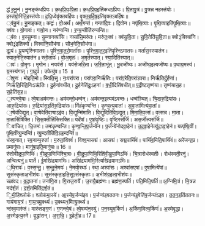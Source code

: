 

  
द्ध॑ ह॒नू॒नं। नू॒नङ्क॑धप्रियः। क॒ध॒प्रि॒यः॒पि॒ता। क॒ध॒प्रि॒य॒इति॑कधऽप्रियः। पि॒तापु॒त्रं। पु॒त्रन्न नहस्त॑योः। हस्त॑यो॒रिति॒हस्त॑योः॥ द॒धि॒ध्वेवृ॑क्तबर्हिषः। वृ॒क्त॒ब॒र्हि॒ष॒इति॑वृक्तऽबर्हिषः॥  
्व॑नू॒नं। नू॒नङ्कत्। कद्वः॑। वो॒अर्थं॑। अर्थं॒गन्त॑। गन्ता॑दि॒वः। दि॒वोन। नपृ॑थि॒व्याः। पृ॒थि॒व्याइति॑पृ॒थि॒व्याः॥ क्व॑वः। वो॒गावः॑। गावो॒न। नर॑ण्यन्ति। र॒ण्य॒न्तीति॑रण्यन्ति॥  
्व॑वः। व॒स्सु॒म्ना। सु॒म्नानव्यां॑सि। नव्यां॑सि॒मरु॑तः। मरु॑तः॒क्व॑। क्व॑सु॒वि॒ता। सु॒वि॒तेति॑सु॒वि॒ता॥ क्वो३॒॑विश्वा॑नि। क्वो३॒॑इतिक्वो॑। विश्वा॑नि॒सौभ॑गा। सौभ॒गेति॒सौभ॑गा॥  
द्यू॒यं। यू॒यम्पृ॑श्निमातरः। पृ॒श्नि॒मा॒त॒रो॒मर्ता॑सः। पृ॒श्नि॒मा॒त॒र॒इति॑पृश्निऽमातरः। मर्ता॑स॒स्स्यात॑न। स्यात॒नेति॒स्यात॑न॥ स्तो॒तावः॑। वो॒अ॒मृतः॑। अ॒मृत॑स्यात्। स्या॒दिति॑स्यात्॥  
ावः॑। वो॒मृ॒गः। मृ॒गोन। नयव॑से। यव॑सेजरि॒ता। ज॒रि॒ताभू॑त्। भू॒दजो॑ष्यः। अजो॑ष्य॒इत्यजो॑ष्यः॥ प॒थाय॒मस्य॑। य॒मस्य॑गात्। गा॒दुप॑। उपेत्यु॑प॥ 15 ॥  
ोषुणः॑। मोइति॒मो। स्विति॒सु। नः॒परा॑परा। परा॑परा॒निर्ऋ॑तिः। परा॑प॒रेति॒परा॑ऽपरा। निर्ऋ॑तिर्दु॒र्हणा॑। निर्ऋ॑ति॒रिति॒निःऽऋ॑तिः। दु॒र्हणा॑वधीत्। दु॒र्हनेति॑दुः॒ऽहना॑। व॒धी॒दिति॑वधीत्॥ प॒दी॒ष्टतृष्ण॑या। तृष्ण॑यास॒ह। स॒हेति॑स॒ह॥  
॒त्यन्त्वे॒षाः। त्वे॒षाअम॑वन्तः। अम॑वन्तो॒धन्व॑न्। अम॑वन्त॒इत्यम॑ऽवन्तः। धन्व॑ञ्चित्। चि॒दारु॒द्रिया॑सः। आरु॒द्रिया॑सः। रु॒द्रिया॑स॒इति॑रु॒द्रिया॑सः॥ मिंहं॑कृण्वन्ति। कृ॒ण्व॒त्य॒वातां। अ॒वा॒तामित्य॑वा॒तां॥  
ा॒श्रेव॑वि॒द्युत्। वा॒श्रेवेति॑वा॒श्राऽइ॑व। वि॒द्युन्मि॑माति। वि॒द्युदिति॑वि॒ऽद्युत्। मि॒मा॒ति॒व॒त्सं। व॒त्सन्न। मा॒ता। मा॒तासि॑षिक्ति। सि॒स॒क्तीति॑सिसक्ति॥ यदे॑षां। ए॒षां॒वृ॒ष्टिः। वृ॒ष्टिरस॑र्जि। अस॒र्जीत्यस॑र्जि॥  
िवा॑चित्। चि॒त्तमः॑। तमः॑कृण्वन्ति। कृ॒ण्व॒न्ति॒प॒र्जन्ये॑न। प॒र्जन्ये॑नोदवा॒हेन॑। उ॒द॒वा॒हेनेत्यु॑द॒ऽवा॒हेन॑॥ यत्पृ॑थि॒वीं। पृ॒थि॒वींव्यु॒न्दन्ति॑। व्यु॒न्दतीति॑वि॒ऽउ॒न्दन्ति॑॥  
ध॑स्व॒नात्। स्व॒नान्म॒रुतां॑। म॒रुतां॒विश्वं॑। विश्व॒मासद्म॑। आसद्म॑। सद्म॒पार्थि॑वं। पार्थि॑व॒मिति॒पार्थि॑वं॥ अरे॑जन्त॒प्र। प्रमानु॑षाः। मानु॑षा॒इति॒मानु॑षाः॥ 16 ॥  
रु॑तोवीळुपा॒णिभिः॑। वी॒ळुपा॒णिभि॑श्चि॒त्राः। वी॒ळु॒पा॒णिभि॒रिति॑वी॒ळु॒पा॒णिऽभिः॑। चि॒त्रारोध॑स्वतीः। रोध॑स्वती॒रनु॑। अन्वित्यनु॑॥ यातें॑। ई॒मखि॑द्रयामभिः। अखि॑द्रयामभि॒रित्यखि॑द्रयामऽभिः॥  
्थि॒रावः॑। व॒स्स॒न्तु॒। स॒न्तु॒ने॒मयः॑। ने॒मयो॒रथाः॑। रथा॒ अश्वा॑सः। अश्वा॑सएषां। ए॒षा॒मित्ये॑षां॥ सुसं॑स्कृताअ॒भीश॑वः। सुसं॑स्कृता॒इति॒सुऽसं॑स्कृताः। अ॒भीश॑व॒इत्य॒भीश॑वः॥  
च्छा॑वद। व॒दा॒तना॑। तना॑गि॒रा। गि॒राज॒रायै॑। ज॒रायै॒ब्रह्म॑णः। ब्रह्म॑ण॒स्पतिं॑। पति॒मिति॒पतिं॑॥ अ॒ग्निमि॒त्रं। मि॒त्रन्न नद॑र्श॒तं। द॒र्श॒तमिति॑द॒र्श॒तं॥  
ि॒मी॒हिश्लोकं॑। श्लोक॑मा॒स्ये॑। आ॒स्ये॑प॒र्जन्य॑इव। प॒र्जन्य॑इवततनः। प॒र्जन्य॑इ॒वेति॑प॒र्जन्यः॑ऽइव। त॒त॒न॒इति॑ततनः॥ गाय॑गाय॒त्रं। गा॒य॒त्रमु॒क्थ्यं॑। उ॒क्थ्य१॒॑मित्यु॒क्थ्यं॑॥  
न्द॑स्व॒मारु॑तं। मारु॑तङ्ग॒णं। ग॒णन्त्वे॒षं। त्वे॒षम्प॑न॒स्युं। प॒न॒स्युम॒र्किणं॑। अ॒र्किण॒मित्य॒र्किणं॑॥ अ॒स्मेवृ॒द्धा। अ॒स्मेइत्य॒स्मे। वृ॒द्धा॑सन्। अ॒स॒न्नि॒। इ॒हेती॒ह॥ 17॥  
